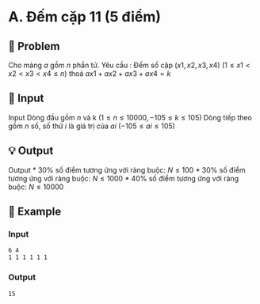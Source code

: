 # A. Đếm cặp 11 (5 điểm)

## 📖 Problem

Cho mảng
$a$
gồm
$n$
phần tử.
Yêu cầu
: Đếm số cặp
$(x1,x2,x3,x4)$
$(1 ≤x1<x2<x3<x4≤n)$
thoả
$ax1+ax2+ax3+ax4=k$


## 🧩 Input

Input
Dòng đầu gồm
$n$
và k
$(1 ≤n≤ 10000,  - 105≤k≤ 105)$
Dòng tiếp theo gồm
$n$
số, số thứ
$i$
là giá trị của
$ai$
$( - 105≤ai≤ 105)$


## 💡 Output

Output
*
30% số điểm tương ứng với ràng buộc:
$N≤ 100$
*
30% số điểm tương ứng với ràng buộc:
$N≤ 1000$
*
40% số điểm tương ứng với ràng buộc:
$N≤ 10000$


## 🧠 Example

### Input

```text
6 4
1 1 1 1 1 1
```

### Output

```text
15
```


